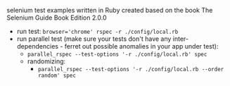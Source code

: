 selenium test examples written in Ruby created based on the book The Selenium Guide Book Edition 2.0.0

* run test: `browser='chrome' rspec -r ./config/local.rb`
* run parallel test (make sure your tests don't have any inter-dependencies - ferret out possible anomalies in your app under test):
	* `parallel_rspec --test-options '-r ./config/local.rb' spec`
	* randomizing:
		* `parallel_rspec --test-options '-r ./config/local.rb --order random' spec`


